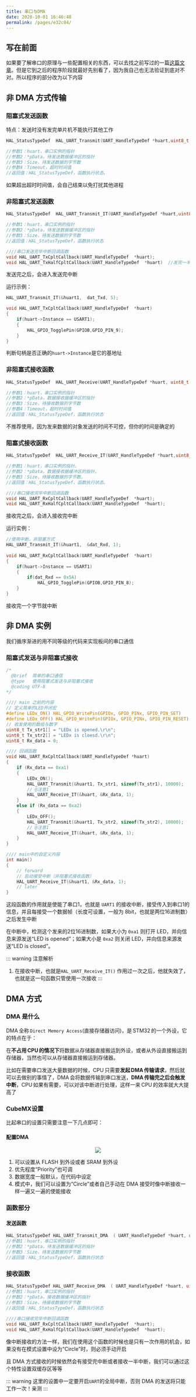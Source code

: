 ```yaml
---
title: 串口与DMA
date: 2020-10-01 16:46:48
permalink: /pages/e32c04/
---
```

## 写在前面

如果要了解串口的原理与一些配置相关的东西，可以去找之前写过的一篇[这篇文章](/pages/a4ea7f/)。但是它到之后的程序阶段就最好先别看了，因为我自己也无法验证到底对不对。所以程序的部分改为以下内容

## 非 DMA 方式传输

### 阻塞式发送函数

特点：发送时没有发完单片机不能执行其他工作

```c
HAL_StatusTypeDef  HAL_UART_Transmit(UART_HandleTypeDef *huart,uint8_t *pData,uint16_t Size, uint32_t Timeout);

//参数1：huart，串口实例的指针
//参数2：*pData，待发送数据缓冲区的指针
//参数3：Size，待发送数据的字节数
//参数4：Timeout，超时时间值
//返回值：HAL_StatusTypeDef，函数执行状态。
```

如果超出超时时间值，会自己结束以免打扰其他进程

### 非阻塞式发送函数

```c
HAL_StatusTypeDef  HAL_UART_Transmit_IT(UART_HandleTypeDef *huart,uint8_t *pData, uint16_t Size);

//参数1：huart，串口实例的指针
//参数2：*pData，待发送数据缓冲区的指针
//参数3：Size，待发送数据的字节数
//返回值：HAL_StatusTypeDef，函数执行状态

////串口发送完毕中断回调函数  
void HAL_UART_TxCpltCallback(UART_HandleTypeDef  *huart);
void HAL_UART_TxHalfCpltCallback(UART_HandleTypeDef  *huart)  //发完一半进入
```

发送完之后，会进入发送完中断

运行示例：

```c
HAL_UART_Transmit_IT(&huart1,  dat_Txd, 5);

void HAL_UART_TxCpltCallback(UART_HandleTypeDef  *huart) 
{         
    if(huart->Instance == USART1);         
    {             
        HAL_GPIO_TogglePin(GPIOB,GPIO_PIN_9);    
    }
}
```

判断句柄是否正确的`huart->Instance`是它的基地址

### 非阻塞式接收函数

```c
HAL_StatusTypeDef  HAL_UART_Receive(UART_HandleTypeDef *huart, uint8_t *pData,  uint16_t Size, uint32_t Timeout);

//参数1：huart，串口实例的指针
//参数2：*pData，数据接收据缓冲区的指针
//参数3：Size，待接收数据的字节数
//参数4：Timeout，超时时间值
//返回值：HAL_StatusTypeDef，函数执行状态
```

不推荐使用，因为发来数据的对象发送的时间不可控，但你的时间是确定的

### 阻塞式接收函数

```c
HAL_StatusTypeDef  HAL_UART_Receive_IT(UART_HandleTypeDef *huart,uint8_t *pData,uint16_t Size);

//参数1：huart，串口实例的指针。
//参数2：*pData，数据接收据缓冲区的指针。
//参数3：Size，待接收数据的字节数。
//返回值：HAL_StatusTypeDef，函数执行状态。

////串口接收完毕中断回调函数
void HAL_UART_RxCpltCallback(UART_HandleTypeDef  *huart);
void HAL_UART_RxHalfCpltCallback(UART_HandleTypeDef  *huart);
```

接收完之后，会进入接收完中断

运行实例：

```c
//使用中断，非阻塞方式
HAL_UART_Transmit_IT(&huart1,  &dat_Rxd, 1);
  
void HAL_UART_RxCpltCallback(UART_HandleTypeDef  *huart)    
{        
    if(huart->Instance == USART1)    
    {       
        if(dat_Rxd == 0x5A)      
            HAL_GPIO_TogglePin(GPIOB,GPIO_PIN_8);
    }
}
```

接收完一个字节就中断

## 非 DMA 实例

我们循序渐进的用不同等级的代码来实现板间的串口通信

### 阻塞式发送与非阻塞式接收

```c
/*
  @brief  简单的串口通信
  @type   使用阻塞式发送与非阻塞式接收
  @coding UTF-8
*/

//// main 之前的内容
// 定义简单的LED开闭宏
#define LEDx_ON() HAL_GPIO_WritePin(GPIOx, GPIO_PINx, GPIO_PIN_SET)
#define LEDx_OFF() HAL_GPIO_WritePin(GPIOx, GPIO_PINx, GPIO_PIN_RESET)
// 收发使用的数组与数字
uint8_t Tx_str1[] = "LEDx is opened.\r\n";
uint8_t Tx_str2[] = "LEDx is cloesd.\r\n";
uint8_t Rx_data = 0;

//// 回调函数
void HAL_UART_RxCpltCallback(UART_HandleTypeDef *huart)
{
	if (Rx_data == 0xa1)
	{
		LEDx_ON();
		HAL_UART_Transmit(&huart1, Tx_str1, sizeof(Tx_str1), 10000);
		// @注意1
		HAL_UART_Receive_IT(&huart, &Rx_data, 1);
	}
	else if (Rx_data == 0xa2)
	{
		LEDx_OFF();
		HAL_UART_Transmit(&huart1, Tx_str2, sizeof(Tx_str2), 10000);
		// @注意1
		HAL_UART_Receive_IT(&huart, &Rx_data, 1);
	}
}

//// main中的自定义内容
int main()
{
	// forward
	// 启动接受中断（非阻塞式接收函数）
	HAL_UART_Receive_IT(&huart1, &Rx_data, 1);
	// later
}
```

这段函数的作用就是使能了串口1，也就是 `UART1` 的接收中断，接受传入到串口1的信息，并且每接受一个数据帧（长度可设置，一般为 8bit，也就是两位16进制数）之后发生中断

在中断中，检测这个发来的2位16进制数，如果大小为 `0xa1` 则打开 LED，并向信息来源发送“LED is opened”；如果大小是 `0xa2` 则关闭 LED，并向信息来源发送“LED is closed”。

::: warning 注意解析
1. 在接收中断，也就是`HAL_UART_Receive_IT()` 作用过一次之后，他就失效了，也就是这一句函数只管使用一次接收
:::

## DMA 方式

### DMA 是什么

DMA 全称 `Direct Memory Access`(直接存储器访问)，是 STM32 的一个外设，它的特点在于：

在**不占用 CPU 的情况下**将数据从存储器直接搬运到外设，或者从外设直接搬运到存储器，当然也可以从存储器直接搬运到存储器。

比如在需要串口发送大量数据的时候，CPU 只需要**发起 DMA 传输请求**，然后就可以去做别的事情了，DMA 会将数据传输到串口发送，**DMA 传输完之后会触发中断**，CPU 如果有需要，可以对该中断进行处理，这样一来 CPU 的效率就大大提高了

### CubeMX设置

比起串口的设置只需要注意一下几点即可：

#### 配置DMA

<div align=center><img src="https://cdn.jsdelivr.net/gh/CHANShu0508/images_shack/images/20201002204745.png"/></div>

1. 可以设置从 FLASH 到外设或者 SRAM 到外设
2. 优先程度“Priority”也可调
3. 数据宽度一般默认，在代码中设定
4. 模式中，我们可以设置为“Circle”或者自己手动在 DMA 接受时像中断接收一样一遍又一遍的使能接收

### 函数部分

#### 发送函数

```c
HAL_StatusTypeDef HAL_UART_Transmit_DMA  ( UART_HandleTypeDef *huart, uint8_t *pData, uint16_t Size) 
//参数1：huart，串口实例的指针
//参数2：*pData，待发送数据缓冲区的指针
//参数3：Size，待发送数据的字节数
//返回值：HAL_StatusTypeDef，函数执行状态
```

### 接收函数

```c
HAL_StatusTypeDef HAL_UART_Receive_DMA  ( UART_HandleTypeDef *huart, uint8_t *pData, uint16_t Size)  
//参数1：huart，串口实例的指针
//参数2：*pData，接收数据缓冲区的指针
//参数3：Size，待接收数据的字节数
//返回值：HAL_StatusTypeDef，函数执行状态
    
////串口接收完毕中断回调函数
void HAL_UART_RxCpltCallback(UART_HandleTypeDef  *huart);
void HAL_UART_RxHalfCpltCallback(UART_HandleTypeDef  *huart);
```

像中断接收的方法一样，我们在使用这个函数的时候也是只有一次作用的机会，如果没有在模式设置中设为“Circle”时，则必须手动开启

且 DMA 方式接收的时候依然会有接受完中断或者接收一半中断，我们可以通过这个特性设置双缓存区等等

::: warning
这里的设置中一定要开启`UART`的全局中断，否则 DMA 的发送将只能工作一次！亲测
:::